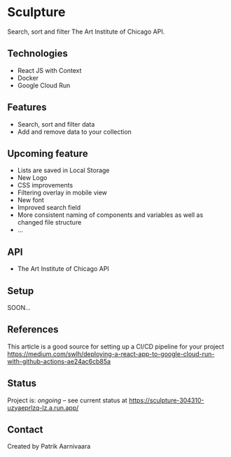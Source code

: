 # Sculpture
Search, sort and filter The Art Institute of Chicago API.

## Technologies
* React JS with Context
* Docker
* Google Cloud Run

## Features
* Search, sort and filter data 
* Add and remove data to your collection

## Upcoming feature
* Lists are saved in Local Storage
* New Logo
* CSS improvements
* Filtering overlay in mobile view
* New font
* Improved search field
* More consistent naming of components and variables as well as changed file structure
* ...

## API
* The Art Institute of Chicago API

## Setup
SOON...

## References
This article is a good source for setting up a CI/CD pipeline for your project 
https://medium.com/swlh/deploying-a-react-app-to-google-cloud-run-with-github-actions-ae24ac6cb85a

## Status
Project is: _ongoing_ – see current status at https://sculpture-304310-uzyaeprlzq-lz.a.run.app/

## Contact
Created by Patrik Aarnivaara
